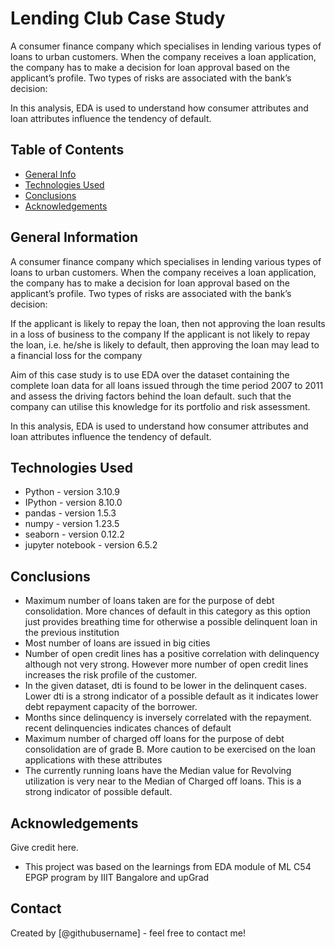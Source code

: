 # Lending Club Case Study
A consumer finance company which specialises in lending various types of loans to urban customers. When the company receives a loan application, the company has to make a decision for loan approval based on the applicant’s profile. Two types of risks are associated with the bank’s decision:

In this analysis, EDA is used to understand how consumer attributes and loan attributes influence the tendency of default.


## Table of Contents
* [General Info](#general-information)
* [Technologies Used](#technologies-used)
* [Conclusions](#conclusions)
* [Acknowledgements](#acknowledgements)


## General Information
A consumer finance company which specialises in lending various types of loans to urban customers. When the company receives a loan application, the company has to make a decision for loan approval based on the applicant’s profile. Two types of risks are associated with the bank’s decision:

If the applicant is likely to repay the loan, then not approving the loan results in a loss of business to the company
If the applicant is not likely to repay the loan, i.e. he/she is likely to default, then approving the loan may lead to a financial loss for the company


Aim of this case study is to use EDA over the dataset containing the complete loan data for all loans issued through the time period 2007 to 2011  and assess the driving factors behind the loan default. such that the company can utilise this knowledge for its portfolio and risk assessment. 

In this analysis, EDA is used to understand how consumer attributes and loan attributes influence the tendency of default.


## Technologies Used
- Python - version 3.10.9
- IPython - version 8.10.0
- pandas - version 1.5.3
- numpy - version 1.23.5
- seaborn - version 0.12.2
- jupyter notebook - version 6.5.2


## Conclusions
- Maximum number of loans taken are for the purpose of debt consolidation. More chances of default in this category as this option just provides breathing time for otherwise a possible delinquent loan in the previous institution
- Most number of  loans are issued in big cities
- Number of open credit lines has a positive correlation with delinquency although not very strong. However more number of open credit lines increases the risk profile of the customer.
- In the given dataset, dti is found to be lower in the delinquent cases. 
Lower dti is a strong indicator of a possible default as it indicates lower debt repayment capacity of the borrower.
- Months since delinquency is inversely correlated with the repayment. recent delinquencies indicates chances of default
- Maximum number of charged off loans for the purpose of debt consolidation are of grade B.
More caution to be exercised on the loan applications with these attributes 
- The currently running loans have the Median value for Revolving utilization is very near to the Median of Charged off loans. This is a strong indicator of possible default.


## Acknowledgements
Give credit here.
- This project was based on the learnings from EDA module of ML C54 EPGP program by IIIT Bangalore and upGrad


## Contact
Created by [@githubusername] - feel free to contact me!


